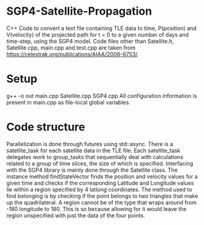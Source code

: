 # SGP4-Satellite-Propagation
C++ Code to convert a text file containing TLE data to time, P(position) and V(velocity) of the projected path for t = 0 to a given number of days and time-step, using the SGP4 model.
Code files other than Satellite.h, Satellite.cpp, main.cpp and test.cpp are taken from https://celestrak.org/publications/AIAA/2006-6753/.
# Setup
g++ -o out main.cpp Satellite.cpp SGP4.cpp
All configuration information is present in main.cpp as file-local global variables.
# Code structure
Parallelization is done through futures using std::async. There is a satellite_task for each satellite data in the TLE file. Each satellite_task delegates work to group_tasks that sequentially deal with calculations related to a group of time slices, the size of which is specified.
Interfacing with the SGP4 library is mainly done through the Satellite class. The instance method findStateVector finds the position and velocity values for a given time and checks if the corresponding Latitude and Longitude values lie within a region specified by 4 latlong coordinates. The method used to find belonging is by checking if the point belongs to two triangles that make up the quadrilateral. A region cannot be of the type that wraps around from -180 longitude to 180. This is so because allowing for it would leave the region unspecified with just the data of the four points.
